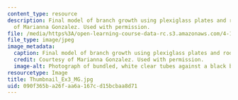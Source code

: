 ```yaml
---
content_type: resource
description: Final model of branch growth using plexiglass plates and rods. Courtesy
  of Marianna Gonzalez. Used with permission.
file: /media/https%3A/open-learning-course-data-rc.s3.amazonaws.com/4-112-architecture-design-fundamentals-i-nano-machines-fall-2012/090f365ba26faa6a167cd15bcbaa8d71_Thumbnail_Ex3_MG.jpg
file_type: image/jpeg
image_metadata:
  caption: Final model of branch growth using plexiglass plates and rods.
  credit: Courtesy of Marianna Gonzalez. Used with permission.
  image-alt: Photograph of bundled, white clear tubes against a black background.
resourcetype: Image
title: Thumbnail_Ex3_MG.jpg
uid: 090f365b-a26f-aa6a-167c-d15bcbaa8d71
---
```

